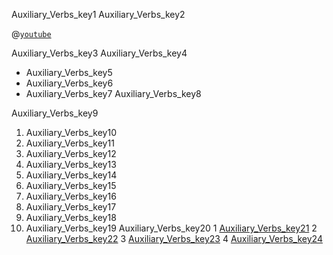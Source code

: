 Auxiliary_Verbs_key1
Auxiliary_Verbs_key2



@[`youtube`](gUcT2rKMU00)

Auxiliary_Verbs_key3
Auxiliary_Verbs_key4
* Auxiliary_Verbs_key5
* Auxiliary_Verbs_key6
* Auxiliary_Verbs_key7
Auxiliary_Verbs_key8


Auxiliary_Verbs_key9


1. Auxiliary_Verbs_key10
2. Auxiliary_Verbs_key11
3. Auxiliary_Verbs_key12
4. Auxiliary_Verbs_key13
5. Auxiliary_Verbs_key14
6. Auxiliary_Verbs_key15
7. Auxiliary_Verbs_key16
8. Auxiliary_Verbs_key17
9. Auxiliary_Verbs_key18
10. Auxiliary_Verbs_key19
Auxiliary_Verbs_key20
1 [Auxiliary_Verbs_key21](https://www.myenglishpages.com/site_php_`files`/grammar-exercise-auxiliary-verbs.php)
2 [Auxiliary_Verbs_key22](https://www.myenglishpages.com/site_php_`files`/grammar-exercise-auxiliary-verbs-2.php)
3 [Auxiliary_Verbs_key23](https://www.englishgrammar.org/auxiliary-verbs-exercise-7/)
4 [Auxiliary_Verbs_key24](https://www.ego4u.com/en/cram-up/grammar/auxiliary-verbs/exercises?ex03)
